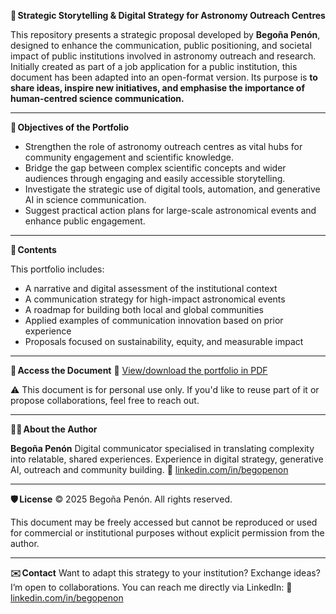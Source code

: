**🌌 Strategic Storytelling & Digital Strategy for Astronomy Outreach Centres**

This repository presents a strategic proposal developed by **Begoña Penón**, designed
to enhance the communication, public positioning, and societal impact of public institutions
involved in astronomy outreach and research. Initially created as part of a job application for a public institution, 
this document has been adapted into an open-format version. Its purpose is **to share ideas, 
inspire new initiatives, and emphasise the importance of human-centred science communication.**

---

**🎯 Objectives of the Portfolio**
- Strengthen the role of astronomy outreach centres as vital hubs for community engagement and scientific knowledge.
- Bridge the gap between complex scientific concepts and wider audiences through engaging and easily accessible storytelling.
- Investigate the strategic use of digital tools, automation, and generative AI in science communication.
- Suggest practical action plans for large-scale astronomical events and enhance public engagement.

---

**🧩 Contents**

This portfolio includes:
- A narrative and digital assessment of the institutional context
- A communication strategy for high-impact astronomical events
- A roadmap for building both local and global communities
- Applied examples of communication innovation based on prior experience
- Proposals focused on sustainability, equity, and measurable impact

---

**📄 Access the Document**
🔗 [View/download the portfolio in PDF](./B_Penon_Portfolio_Astronomy_Outreach_2025_EN.pdf)

  ⚠️ This document is for personal use only.
  If you'd like to reuse part of it or propose collaborations, feel free to reach out.

---

**🧑‍🚀 About the Author**

**Begoña Penón**
Digital communicator specialised in translating complexity into relatable, shared experiences.
Experience in digital strategy, generative AI, outreach and community building.
🔗 [linkedin.com/in/begopenon](https://linkedin.com/in/begopenon)

---

**🛡️ License**
© 2025 Begoña Penón. All rights reserved.

This document may be freely accessed but cannot be reproduced or used for commercial or institutional purposes without explicit permission from the author.

---

**✉️ Contact**
Want to adapt this strategy to your institution? Exchange ideas?
I’m open to collaborations.
You can reach me directly via LinkedIn:
🔗 [linkedin.com/in/begopenon](https://linkedin.com/in/begopenon)
